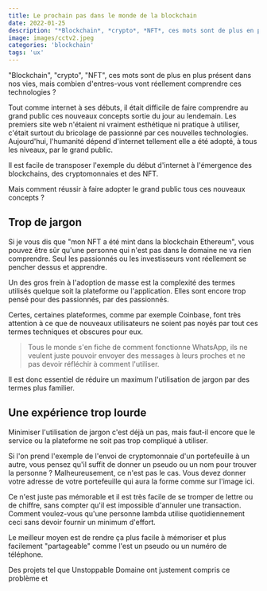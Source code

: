 ```yaml
---
title: Le prochain pas dans le monde de la blockchain
date: 2022-01-25
description: "*Blockchain*, *crypto*, *NFT*, ces mots sont de plus en plus présent dans nos vies, mais combien d'entres-vous vont réellement comprendre ces technologies ?"
image: images/cctv2.jpeg
categories: 'blockchain'
tags: 'ux'
---
```


"Blockchain", "crypto", "NFT", ces mots sont de plus en plus présent dans nos vies, mais combien d'entres-vous vont réellement comprendre ces technologies ?

Tout comme internet à ses débuts, il était difficile de faire comprendre au grand public ces nouveaux concepts sortie du jour au lendemain. Les premiers site web n'étaient ni vraiment esthétique ni pratique à utiliser, c'était surtout du bricolage de passionné par ces nouvelles technologies. Aujourd'hui, l'humanité dépend d'internet tellement elle a été adopté, à tous les niveaux, par le grand public. 

Il est facile de transposer l'exemple du début d'internet à l'émergence des blockchains, des cryptomonnaies et des NFT.

Mais comment réussir à faire adopter le grand public tous ces nouveaux concepts ?

## Trop de jargon
Si je vous dis que "mon NFT a été mint dans la blockchain Ethereum", vous pouvez être sûr qu'une personne qui n'est pas dans le domaine ne va rien comprendre. Seul les passionnés ou les investisseurs vont réellement se pencher dessus et apprendre.

Un des gros frein à l'adoption de masse est la complexité des termes utilisés quelque soit la plateforme ou l'application. Elles sont encore trop pensé pour des passionnés, par des passionnés. 

Certes, certaines plateformes, comme par exemple Coinbase, font très attention à ce que de nouveaux utilisateurs ne soient  pas noyés par tout ces termes techniques et obscures pour eux. 

> Tous le monde s'en fiche de comment fonctionne WhatsApp, ils ne veulent juste pouvoir envoyer des messages à leurs proches et ne pas devoir réfléchir à comment l'utiliser.

Il est donc essentiel de réduire un maximum l'utilisation de jargon par des termes plus familier.

## Une expérience trop lourde
Minimiser l'utilisation de jargon c'est déjà un pas, mais faut-il encore que le service ou la plateforme ne soit pas trop compliqué à utiliser.

Si l'on prend l'exemple de l'envoi de cryptomonnaie d'un portefeuille à un autre, vous pensez qu'il suffit de donner un pseudo ou un nom pour trouver la personne ? Malheureusement, ce n'est pas le cas. Vous devez donner votre adresse de votre portefeuille qui aura la forme comme sur l'image ici.

Ce n'est juste pas mémorable et il est très facile de se tromper de lettre ou de chiffre, sans compter qu'il est impossible d'annuler une transaction. Comment voulez-vous qu'une personne lambda utilise quotidiennement ceci sans devoir fournir un minimum d'effort.

Le meilleur moyen est de rendre ça plus facile à mémoriser et plus facilement "partageable" comme l'est un pseudo ou un numéro de téléphone.

Des projets tel que Unstoppable Domaine ont justement compris ce problème et 

